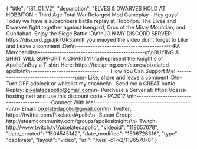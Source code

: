 {
    "title": "IS1_C1_V2",
    "description": "ELVES & DWARVES HOLD AT HOBBITON - Third Age Total War Reforged Mod Gameplay - Hey guys! Today we have a subscribers battle replay at Hobbiton. The Elves and Dwarves fight together against Isengard, Orcs of the Misty Mountian, and Gundabad. Enjoy the Siege Battle :D\n\nJOIN MY DISCORD SERVER: https:\/\/discord.gg\/JjR7UR3\n\nIf you enjoyed the video don't forget to Like and Leave a comment :D\n\n-----------------------------------------PA Merchandise---------------------------------------------\n\nBUYING A SHIRT WILL SUPPORT A CHARITY!\n\nRepresent the Knight's of Apollo!\nBuy a T-shirt Here: https:\/\/teespring.com\/stores\/pixelated-apollo\n\n----------------------------------How You Can Support Me! -----------------------------------\n\n- Like, share and leave a comment :D\n- Turn OFF adblock or whitelist my channel\n- Send me a GREAT battle Replay: pixelatedapollo@gmail.com\n- Purchase a Server at: https:\/\/oasis-hosting.net\/ and use this discount code - PA2017 \n\n------------------------------------------Connect With Me!-----------------------------------------\n\n- Email: pixelatedapollo@gmail.com\n- Twitter: https:\/\/twitter.com\/PixelatedApollo\n- Steam Group:  http:\/\/steamcommunity.com\/groups\/apollosknights\n- Twitch: http:\/\/www.twitch.tv\/pixelatedapollo",
    "videoid": "119657078",
    "date_created": "1504545142",
    "date_modified": "1506726316",
    "type": "captivate",
    "layout": "video",
    "url": "\/v\/is1-c1-v2\/119657078"
}